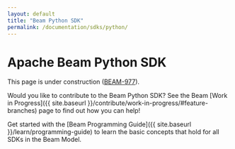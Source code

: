 ```yaml
---
layout: default
title: "Beam Python SDK"
permalink: /documentation/sdks/python/
---
```

# Apache Beam Python SDK

This page is under construction ([BEAM-977](https://issues.apache.org/jira/browse/BEAM-977)).

Would you like to contribute to the Beam Python SDK? See the Beam [Work in Progress]({{ site.baseurl }}/contribute/work-in-progress/#feature-branches) page to find out how you can help!

Get started with the [Beam Programming Guide]({{ site.baseurl }}/learn/programming-guide) to learn the basic concepts that hold for all SDKs in the Beam Model.
